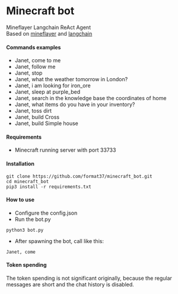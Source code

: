 # Minecraft bot
Mineflayer Langchain ReAct Agent  
Based on [mineflayer](https://github.com/PrismarineJS/mineflayer/tree/master/examples/python) and [langchain](https://python.langchain.com)
#### Commands examples
* Janet, come to me
* Janet, follow me  
* Janet, stop  
* Janet, what the weather tomorrow in London?  
* Janet, i am looking for iron_ore  
* Janet, sleep at purple_bed
* Janet, search in the knowledge base the coordinates of home
* Janet, what items do you have in your inventory?
* Janet, toss dirt
* Janet, build Cross
* Janet, build Simple house
#### Requirements
* Minecraft running server with port 33733
#### Installation
```
git clone https://github.com/format37/minecraft_bot.git
cd minecraft_bot
pip3 install -r requirements.txt
```
#### How to use
* Configure the config.json
* Run the bot.py
```
python3 bot.py
```
* After spawning the bot, call like this:
```
Janet, come
```
#### Token spending
The token spending is not significant originally, because the regular messages are short and the chat history is disabled.